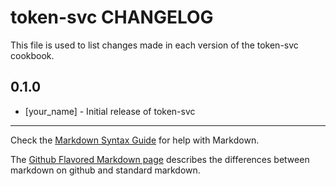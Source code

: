 token-svc CHANGELOG
===================

This file is used to list changes made in each version of the token-svc cookbook.

0.1.0
-----
- [your_name] - Initial release of token-svc

- - -
Check the [Markdown Syntax Guide](http://daringfireball.net/projects/markdown/syntax) for help with Markdown.

The [Github Flavored Markdown page](http://github.github.com/github-flavored-markdown/) describes the differences between markdown on github and standard markdown.

